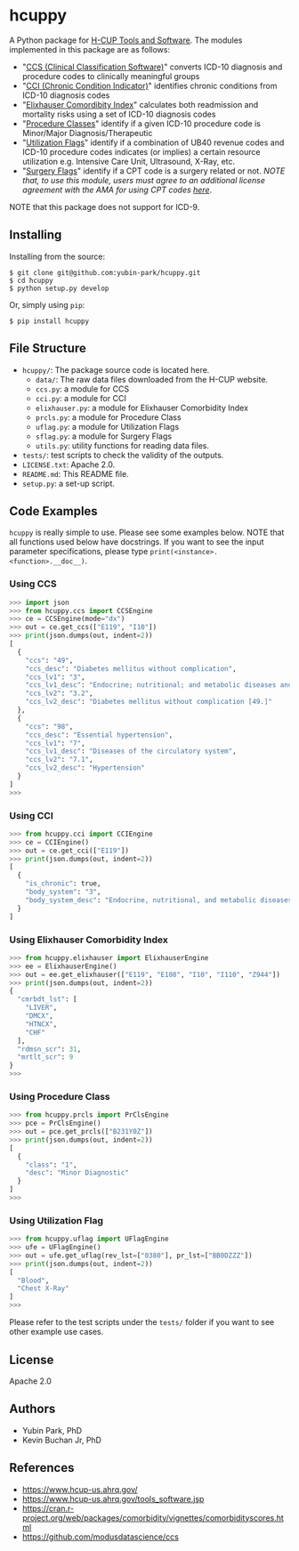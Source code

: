 # hcuppy 

A Python package for [H-CUP Tools and Software](https://www.hcup-us.ahrq.gov/tools_software.jsp).
The modules implemented in this package are as follows:
- "[CCS (Clinical Classification Software)](https://www.hcup-us.ahrq.gov/toolssoftware/ccs10/ccs10.jsp)" converts ICD-10 diagnosis and procedure codes to clinically meaningful groups
- "[CCI (Chronic Condition Indicator)](https://www.hcup-us.ahrq.gov/toolssoftware/chronic_icd10/chronic_icd10.jsp)" identifies chronic conditions from ICD-10 diagnosis codes
- "[Elixhauser Comordibity Index](https://www.hcup-us.ahrq.gov/toolssoftware/comorbidityicd10/comorbidity_icd10.jsp)" calculates both readmission and mortality risks using a set of ICD-10 diagnosis codes
- "[Procedure Classes](https://www.hcup-us.ahrq.gov/toolssoftware/procedureicd10/procedure_icd10.jsp)" identify if a given ICD-10 procedure code is Minor/Major Diagnosis/Therapeutic
- "[Utilization Flags](https://www.hcup-us.ahrq.gov/toolssoftware/utilflagsicd10/utilflag_icd10.jsp)" identify if a combination of UB40 revenue codes and ICD-10 procedure codes indicates (or implies) a certain resource utilization e.g. Intensive Care Unit, Ultrasound, X-Ray, etc.
- "[Surgery Flags](https://www.hcup-us.ahrq.gov/toolssoftware/surgflags/surgeryflags.jsp)" identify if a CPT code is a surgery related or not. *NOTE that, to use this module, users must agree to an additional license agreement with the AMA for using CPT codes [here](https://www.hcup-us.ahrq.gov/toolssoftware/surgflags/surgeryflags_license.jsp)*.

NOTE that this package does not support for ICD-9.

## Installing

Installing from the source:
```
$ git clone git@github.com:yubin-park/hcuppy.git
$ cd hcuppy
$ python setup.py develop
```

Or, simply using `pip`:
```
$ pip install hcuppy
```

## File Structure
- `hcuppy/`: The package source code is located here.
  - `data/`: The raw data files downloaded from the H-CUP website.
  - `ccs.py`: a module for CCS
  - `cci.py`: a module for CCI
  - `elixhauser.py`: a module for Elixhauser Comorbidity Index
  - `prcls.py`: a module for Procedure Class
  - `uflag.py`: a module for Utilization Flags
  - `sflag.py`: a module for Surgery Flags
  - `utils.py`: utility functions for reading data files.
- `tests/`: test scripts to check the validity of the outputs.
- `LICENSE.txt`: Apache 2.0.
- `README.md`: This README file.
- `setup.py`: a set-up script.

## Code Examples
`hcuppy` is really simple to use. 
Please see some examples below.
NOTE that all functions used below have docstrings. 
If you want to see the input parameter specifications,
please type `print(<instance>.<function>.__doc__)`.

### Using CCS
```python
>>> import json
>>> from hcuppy.ccs import CCSEngine
>>> ce = CCSEngine(mode="dx")
>>> out = ce.get_ccs(["E119", "I10"])
>>> print(json.dumps(out, indent=2))
[
  {
    "ccs": "49",
    "ccs_desc": "Diabetes mellitus without complication",
    "ccs_lv1": "3",
    "ccs_lv1_desc": "Endocrine; nutritional; and metabolic diseases and immunity disorders",
    "ccs_lv2": "3.2",
    "ccs_lv2_desc": "Diabetes mellitus without complication [49.]"
  },
  {
    "ccs": "98",
    "ccs_desc": "Essential hypertension",
    "ccs_lv1": "7",
    "ccs_lv1_desc": "Diseases of the circulatory system",
    "ccs_lv2": "7.1",
    "ccs_lv2_desc": "Hypertension"
  }
]
>>>
```

### Using CCI
```python
>>> from hcuppy.cci import CCIEngine
>>> ce = CCIEngine()
>>> out = ce.get_cci(["E119"])
>>> print(json.dumps(out, indent=2))
[
  {
    "is_chronic": true,
    "body_system": "3",
    "body_system_desc": "Endocrine, nutritional, and metabolic diseases and immunity disorders"
  }
]
```

### Using Elixhauser Comorbidity Index
```python
>>> from hcuppy.elixhauser import ElixhauserEngine
>>> ee = ElixhauserEngine()
>>> out = ee.get_elixhauser(["E119", "E108", "I10", "I110", "Z944"])
>>> print(json.dumps(out, indent=2))
{
  "cmrbdt_lst": [
    "LIVER",
    "DMCX",
    "HTNCX",
    "CHF"
  ],
  "rdmsn_scr": 31,
  "mrtlt_scr": 9
}
>>>
```

### Using Procedure Class
```python
>>> from hcuppy.prcls import PrClsEngine
>>> pce = PrClsEngine()
>>> out = pce.get_prcls(["B231Y0Z"])
>>> print(json.dumps(out, indent=2))
[
  {
    "class": "1",
    "desc": "Minor Diagnostic"
  }
]
>>>
```

### Using Utilization Flag
```python
>>> from hcuppy.uflag import UFlagEngine
>>> ufe = UFlagEngine()
>>> out = ufe.get_uflag(rev_lst=["0380"], pr_lst=["BB0DZZZ"])
>>> print(json.dumps(out, indent=2))
[
  "Blood",
  "Chest X-Ray"
]
>>>
```

Please refer to the test scripts under the `tests/` folder if you want to see other example use cases.

## License
Apache 2.0

## Authors
- Yubin Park, PhD
- Kevin Buchan Jr, PhD

## References
- https://www.hcup-us.ahrq.gov/
- https://www.hcup-us.ahrq.gov/tools_software.jsp
- https://cran.r-project.org/web/packages/comorbidity/vignettes/comorbidityscores.html
- https://github.com/modusdatascience/ccs






